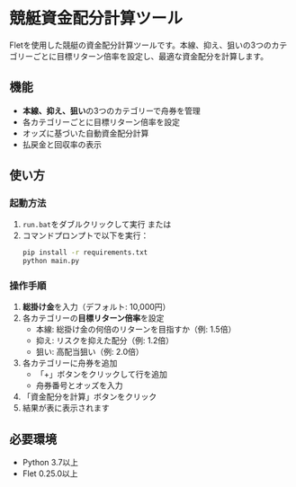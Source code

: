 # 競艇資金配分計算ツール

Fletを使用した競艇の資金配分計算ツールです。本線、抑え、狙いの3つのカテゴリーごとに目標リターン倍率を設定し、最適な資金配分を計算します。

## 機能

- **本線、抑え、狙い**の3つのカテゴリーで舟券を管理
- 各カテゴリーごとに目標リターン倍率を設定
- オッズに基づいた自動資金配分計算
- 払戻金と回収率の表示

## 使い方

### 起動方法

1. `run.bat`をダブルクリックして実行
   または
2. コマンドプロンプトで以下を実行：
   ```bash
   pip install -r requirements.txt
   python main.py
   ```

### 操作手順

1. **総掛け金**を入力（デフォルト: 10,000円）
2. 各カテゴリーの**目標リターン倍率**を設定
   - 本線: 総掛け金の何倍のリターンを目指すか（例: 1.5倍）
   - 抑え: リスクを抑えた配分（例: 1.2倍）
   - 狙い: 高配当狙い（例: 2.0倍）
3. 各カテゴリーに舟券を追加
   - 「+」ボタンをクリックして行を追加
   - 舟券番号とオッズを入力
4. 「資金配分を計算」ボタンをクリック
5. 結果が表に表示されます

## 必要環境

- Python 3.7以上
- Flet 0.25.0以上